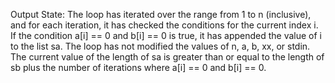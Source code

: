 Output State: The loop has iterated over the range from 1 to n (inclusive), and for each iteration, it has checked the conditions for the current index i. If the condition a[i] == 0 and b[i] == 0 is true, it has appended the value of i to the list sa. The loop has not modified the values of n, a, b, xx, or stdin. The current value of the length of sa is greater than or equal to the length of sb plus the number of iterations where a[i] == 0 and b[i] == 0.